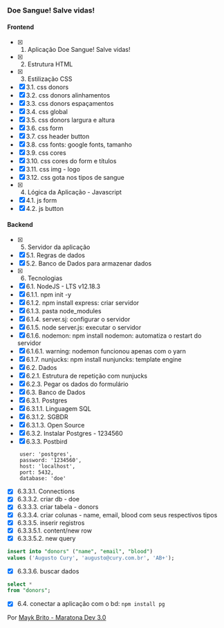 ### Doe Sangue! Salve vidas!

#### Frontend 

- [x] 1. Aplicação Doe Sangue! Salve vidas!
- [x] 2. Estrutura HTML 
- [x] 3. Estilização CSS
- [x] 3.1. css donors
- [x] 3.2. css donors alinhamentos
- [x] 3.3. css donors espaçamentos
- [x] 3.4. css global
- [x] 3.5. css donors largura e altura
- [x] 3.6. css form
- [x] 3.7. css header button
- [x] 3.8. css fonts: google fonts, tamanho
- [x] 3.9. css cores 
- [x] 3.10. css cores do form e títulos
- [x] 3.11. css img - logo 
- [x] 3.12. css gota nos tipos de sangue 
- [x] 4. Lógica da Aplicação - Javascript
- [x] 4.1. js form
- [x] 4.2. js button

#### Backend

- [x] 5. Servidor da aplicação
- [x] 5.1. Regras de dados
- [x] 5.2. Banco de Dados para armazenar dados
- [x] 6. Tecnologias 
- [x] 6.1. NodeJS - LTS v12.18.3
- [x] 6.1.1. npm init -y
- [x] 6.1.2. npm install express: criar servidor
- [x] 6.1.3. pasta node_modules
- [x] 6.1.4. server.sj: configurar o servidor
- [x] 6.1.5. node server.js: executar o servidor
- [x] 6.1.6. nodemon: npm install nodemon: automatiza o restart do servidor
- [x] 6.1.6.1. warning: nodemon funcionou apenas com o yarn
- [x] 6.1.7. nunjucks: npm install nunjuncks: template engine
- [x] 6.2. Dados
- [x] 6.2.1. Estrutura de repetição com nunjucks
- [x] 6.2.3. Pegar os dados do formulário
- [x] 6.3. Banco de Dados
- [x] 6.3.1. Postgres 
- [x] 6.3.1.1. Linguagem SQL
- [x] 6.3.1.2. SGBDR
- [x] 6.3.1.3. Open Source
- [x] 6.3.2. Instalar Postgres - 1234560 
- [x] 6.3.3. Postbird
````
    user: 'postgres',
    password: '1234560',
    host: 'localhost',
    port: 5432,
    database: 'doe'
````
- [x] 6.3.3.1. Connections
- [x] 6.3.3.2. criar db - doe
- [x] 6.3.3.3. criar tabela - donors
- [x] 6.3.3.4. criar colunas - name, email, blood com seus respectivos tipos
- [x] 6.3.3.5. inserir registros
- [x] 6.3.3.5.1. content/new row
- [x] 6.3.3.5.2. new query
````sql
insert into "donors" ("name", "email", "blood")
values ('Augusto Cury', 'augusto@cury.com.br', 'AB+');
````
- [x] 6.3.3.6. buscar dados
````sql
select *
from "donors";
````
- [x] 6.4. conectar a aplicação com o bd: `npm install pg`

Por [Mayk Brito - Maratona Dev 3.0](https://github.com/maykbrito)